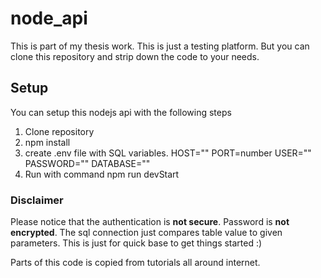# node_api
This is part of my thesis work. This is just a testing platform.
But you can clone this repository and strip down the code to your needs.

## Setup
You can setup this nodejs api with the following steps
1. Clone repository
2. npm install
3. create .env file with SQL variables.
  HOST=""
  PORT=number
  USER=""
  PASSWORD=""
  DATABASE=""
4. Run with command npm run devStart 


### Disclaimer
Please notice that the authentication is **not secure**. Password is **not encrypted**. The sql connection just compares table value to given parameters.
This is just for quick base to get things started :)

Parts of this code is copied from tutorials all around internet.